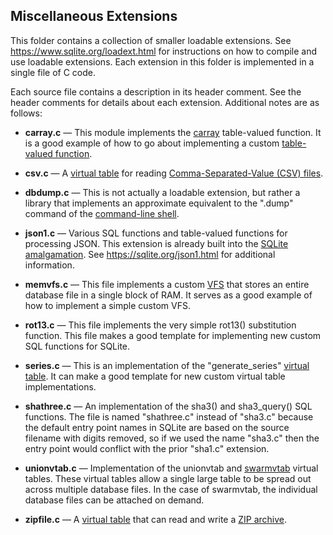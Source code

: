 ## Miscellaneous Extensions

This folder contains a collection of smaller loadable extensions.
See <https://www.sqlite.org/loadext.html> for instructions on how
to compile and use loadable extensions.
Each extension in this folder is implemented in a single file of C code.

Each source file contains a description in its header comment.  See the
header comments for details about each extension.  Additional notes are
as follows:

  *  **carray.c** &mdash;  This module implements the
     [carray](https://www.sqlite.org/carray.html) table-valued function.
     It is a good example of how to go about implementing a custom
     [table-valued function](https://www.sqlite.org/vtab.html#tabfunc2).

  *  **csv.c** &mdash;  A [virtual table](https://sqlite.org/vtab.html)
     for reading
     [Comma-Separated-Value (CSV) files](https://en.wikipedia.org/wiki/Comma-separated_values).

  *  **dbdump.c** &mdash;  This is not actually a loadable extension, but
     rather a library that implements an approximate equivalent to the
     ".dump" command of the
     [command-line shell](https://www.sqlite.org/cli.html).

  *  **json1.c** &mdash;  Various SQL functions and table-valued functions
     for processing JSON.  This extension is already built into the
     [SQLite amalgamation](https://sqlite.org/amalgamation.html).  See
     <https://sqlite.org/json1.html> for additional information.

  *  **memvfs.c** &mdash;  This file implements a custom
     [VFS](https://www.sqlite.org/vfs.html) that stores an entire database
     file in a single block of RAM.  It serves as a good example of how
     to implement a simple custom VFS.

  *  **rot13.c** &mdash;  This file implements the very simple rot13()
     substitution function.  This file makes a good template for implementing
     new custom SQL functions for SQLite.

  *  **series.c** &mdash;  This is an implementation of the
     "generate_series" [virtual table](https://www.sqlite.org/vtab.html).
     It can make a good template for new custom virtual table implementations.

  *  **shathree.c** &mdash;  An implementation of the sha3() and
     sha3_query() SQL functions.  The file is named "shathree.c" instead
     of "sha3.c" because the default entry point names in SQLite are based
     on the source filename with digits removed, so if we used the name
     "sha3.c" then the entry point would conflict with the prior "sha1.c"
     extension.

  *  **unionvtab.c** &mdash; Implementation of the unionvtab and
     [swarmvtab](https://sqlite.org/swarmvtab.html) virtual tables.
     These virtual tables allow a single
     large table to be spread out across multiple database files.  In the
     case of swarmvtab, the individual database files can be attached on
     demand.

  *  **zipfile.c** &mdash;  A [virtual table](https://sqlite.org/vtab.html)
     that can read and write a
     [ZIP archive](https://en.wikipedia.org/wiki/Zip_%28file_format%29).
